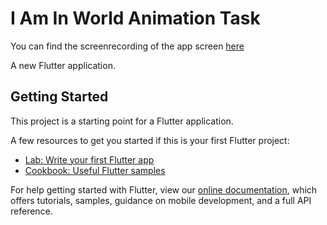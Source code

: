 # I Am In World Animation Task

You can find the screenrecording of the app screen [here](https://drive.google.com/drive/folders/1do1O8GprBPhIShg67Dk8Irfvg2YrsNMk?usp=sharing)

A new Flutter application.

## Getting Started

This project is a starting point for a Flutter application.

A few resources to get you started if this is your first Flutter project:

- [Lab: Write your first Flutter app](https://flutter.dev/docs/get-started/codelab)
- [Cookbook: Useful Flutter samples](https://flutter.dev/docs/cookbook)

For help getting started with Flutter, view our
[online documentation](https://flutter.dev/docs), which offers tutorials,
samples, guidance on mobile development, and a full API reference.
